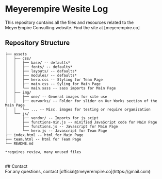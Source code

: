 # Meyerempire Wesite Log
This repository contains all the files and resources related to the MeyerEmpire Consulting website.
Find the site at [meyerempire.co]

## Repository Structure <br />
```
├── assets
│   ├── css/
│   │   ├── base/ -- defaults*
│   │   ├── fonts/ -- defaults*
│   │   ├── layouts/ -- defaults*
│   │   ├── modules/ -- defaults*
│   │   ├── hero.css -- Styling for Team Page
│   │   ├── main.css -- Syling for Main Page
│   │   └── main.sass -- sass imports for Main Page
│   ├── img/
│   │   ├── one/ -- General images for site use
│   │   ├── ourworks/ -- Folder for slider on Our Works section of the Main Page
│   │   └── ... -- Misc. images for testing or require organization
│   └── js/
│       ├── vendor/ -- Imports for js scipt
│       ├── functions-min.js -- minified JavaScript code for Main Page
│       ├── functions.js -- Javascript for Main Page
│       └── hero.js -- Javascript for Team Page
├── index.html -- html for Main Page
├── team.html -- html for Team Page
└── README.md

*requires review, many unused files
```
 <br />
## Contact <br />
For any questions, contact [official@meyerempire.co](https://gmail.com)

